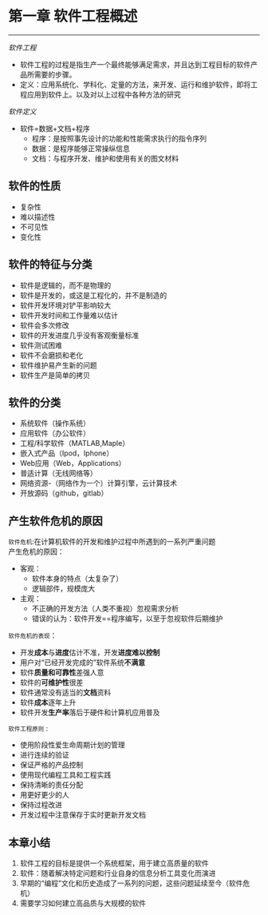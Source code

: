 # 第一章 软件工程概述
---
*软件工程*
- 软件工程的过程是指生产一个最终能够满足需求，并且达到工程目标的软件产品所需要的步骤。
- 定义：应用系统化、学科化、定量的方法，来开发、运行和维护软件，即将工程应用到软件上。以及对以上过程中各种方法的研究

*软件定义*

- 软件=数据+文档+程序
  - 程序：是按照事先设计的功能和性能需求执行的指令序列
  - 数据：是程序能够正常操纵信息
  - 文档：与程序开发、维护和使用有关的图文材料

## 软件的性质

- 复杂性
- 难以描述性
- 不可见性
- 变化性

## 软件的特征与分类  
- 软件是逻辑的，而不是物理的
- 软件是开发的，或这是工程化的，并不是制造的
- 软件开发环境对铲平影响较大
- 软件开发时间和工作量难以估计
- 软件会多次修改
- 软件的开发进度几乎没有客观衡量标准
- 软件测试困难
- 软件不会磨损和老化
- 软件维护易产生新的问题
- 软件生产是简单的拷贝

## 软件的分类
- 系统软件（操作系统）
- 应用软件（办公软件）
- 工程/科学软件（MATLAB,Maple）
- 嵌入式产品（Ipod，Iphone）
- Web应用（Web，Applications）
- 普适计算（无线网络等）
- 网络资源-（网络作为一个）计算引擎，云计算技术
- 开放源码（github，gitlab）

## 产生软件危机的原因  
`软件危机`:在计算机软件的开发和维护过程中所遇到的一系列严重问题  
产生危机的原因：  
- 客观：
  - 软件本身的特点（太复杂了）
  - 逻辑部件，规模庞大
- 主观：  
  - 不正确的开发方法（人类不重视）忽视需求分析
  - 错误的认为：软件开发==程序编写，以至于忽视软件后期维护

`软件危机的表现`：
- 开发**成本**与**进度**估计不准，开发**进度难以控制**
- 用户对“已经开发完成的”软件系统**不满意**
- 软件**质量和可靠性**差强人意
- 软件的**可维护性**很差
- 软件通常没有适当的**文档**资料
- 软件**成本**逐年上升
- 软件开发**生产率**落后于硬件和计算机应用普及

`软件工程原则` :
- 使用阶段性爱生命周期计划的管理
- 进行连续的验证
- 保证严格的产品控制
- 使用现代编程工具和工程实践
- 保持清晰的责任分配
- 用更好更少的人
- 保持过程改进
- 开发过程中注意保存于实时更新开发文档

## 本章小结
1. 软件工程的目标是提供一个系统框架，用于建立高质量的软件
2. 软件：随着解决特定问题和行业自身的信息分析工具变化而演进
3. 早期的“编程”文化和历史造成了一系列的问题，这些问题延续至今（软件危机）
4. 需要学习如何建立高品质与大规模的软件
